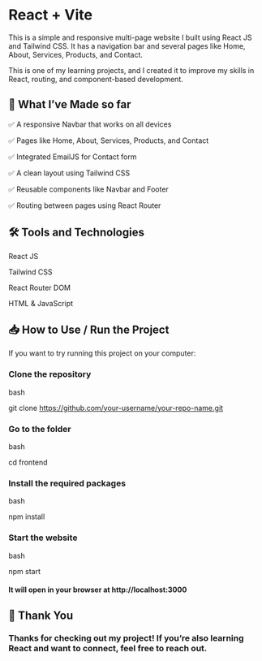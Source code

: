 # React + Vite

This is a simple and responsive multi-page website I built using React JS and Tailwind CSS. It has a navigation bar and several pages like Home, About, Services, Products, and Contact.

This is one of my learning projects, and I created it to improve my skills in React, routing, and component-based development.

## 🚀 What I’ve Made so far

✅ A responsive Navbar that works on all devices

✅ Pages like Home, About, Services, Products, and Contact

✅ Integrated EmailJS for Contact form

✅ A clean layout using Tailwind CSS

✅ Reusable components like Navbar and Footer

✅ Routing between pages using React Router

## 🛠️ Tools and Technologies

React JS

Tailwind CSS

React Router DOM

HTML & JavaScript

## 📥 How to Use / Run the Project

If you want to try running this project on your computer:

###   Clone the repository

bash

git clone https://github.com/your-username/your-repo-name.git

### Go to the folder

bash

cd frontend

### Install the required packages

bash

npm install

### Start the website

bash

npm start

#### It will open in your browser at http://localhost:3000


## 🙌 Thank You

### Thanks for checking out my project! If you’re also learning React and want to connect, feel free to reach out.
